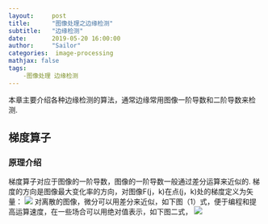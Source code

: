 ```yaml
---
layout:     post
title:      "图像处理之边缘检测"
subtitle:   "边缘检测"
date:       2019-05-20 16:00:00
author:     "Sailor"
categories:  image-processing
mathjax: false
tags:
    -图像处理 边缘检测
---
```


本章主要介绍各种边缘检测的算法，通常边缘常用图像一阶导数和二阶导数来检测.



## 梯度算子
### 原理介绍
梯度算子对应于图像的一阶导数，图像的一阶导数一般通过差分运算来近似的.
梯度的方向是图像最大变化率的方向，对图像F(j，k)在点(j，k)处的梯度定义为矢量：
![](https://sailorlou.github.io/image/image_boundary/tidu1.PNG)
对离散的图像，微分可以用差分来近似，如下图（1）式，便于编程和提高运算速度，在一些场合可以用绝对值表示，如下图二式，
![](https://sailorlou.github.io/image/image_boundary/tidu2.PNG)



